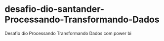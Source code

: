 # desafio-dio-santander-Processando-Transformando-Dados
Desafio dio Processando Transformando Dados com power bi

